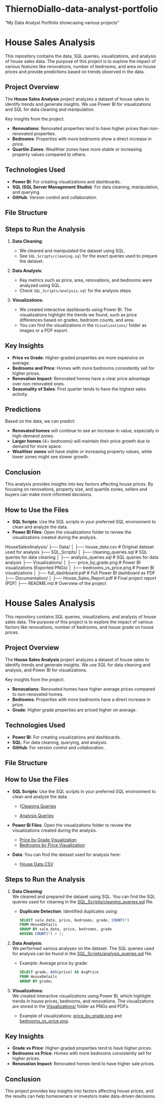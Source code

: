 # ThiernoDiallo-data-analyst-portfolio
"My Data Analyst Portfolio showcasing various projects"
# House Sales Analysis

This repository contains the data, SQL queries, visualizations, and analysis of house sales data. The purpose of this project is to explore the impact of various features like renovations, number of bedrooms, and area on house prices and provide predictions based on trends observed in the data.

## Project Overview
The **House Sales Analysis** project analyzes a dataset of house sales to identify trends and generate insights. We use Power BI for visualizations and SQL for data cleaning and manipulation.

Key insights from the project:
- **Renovations**: Renovated properties tend to have higher prices than non-renovated properties.
- **Bedrooms**: Properties with more bedrooms show a direct increase in price.
- **Quartile Zones**: Wealthier zones have more stable or increasing property values compared to others.

## Technologies Used
- **Power BI**: For creating visualizations and dashboards.
- **SQL (SQL Server Management Studio)**: For data cleaning, manipulation, and querying.
- **GitHub**: Version control and collaboration.

## File Structure



## Steps to Run the Analysis

1. **Data Cleaning**:
   - We cleaned and manipulated the dataset using SQL.
   - See `SQL_Scripts/cleaning.sql` for the exact queries used to prepare the dataset.

2. **Data Analysis**:
   - Key metrics such as price, area, renovations, and bedrooms were analyzed using SQL.
   - Check `SQL_Scripts/analysis.sql` for the analysis steps.

3. **Visualizations**:
   - We created interactive dashboards using Power BI. The visualizations highlight the trends we found, such as price differences based on grades, bedroom counts, and area.
   - You can find the visualizations in the `Visualizations/` folder as images or a PDF export.

## Key Insights
- **Price vs Grade**: Higher-graded properties are more expensive on average.
- **Bedrooms and Price**: Homes with more bedrooms consistently sell for higher prices.
- **Renovation Impact**: Renovated homes have a clear price advantage over non-renovated ones.
- **Seasonality of Sales**: First quarter tends to have the highest sales activity.

## Predictions
Based on the data, we can predict:
- **Renovated homes** will continue to see an increase in value, especially in high-demand zones.
- **Larger homes** (4+ bedrooms) will maintain their price growth due to demand for more space.
- **Wealthier zones** will have stable or increasing property values, while lower zones might see slower growth.
  
## Conclusion
This analysis provides insights into key factors affecting house prices. By focusing on renovations, property size, and quartile zones, sellers and buyers can make more informed decisions.

## How to Use the Files
- **SQL Scripts**: Use the SQL scripts in your preferred SQL environment to clean and analyze the data.
- **Power BI Files**: Open the visualizations folder to review the visualizations created during the analysis.

HouseSalesAnalysis/
├── Data/
│   ├── house_data.csv            # Original dataset used for analysis
├── SQL_Scripts/
│   ├── cleaning_queries.sql      # SQL queries for data cleaning
│   ├── analysis_queries.sql      # SQL queries for data analysis
├── Visualizations/
│   ├── price_by_grade.png        # Power BI visualizations (Exported PNGs)
│   ├── bedrooms_vs_price.png     # Power BI visualizations
│   ├── full_dashboard.pdf        # Full Power BI dashboard as PDF
├── Documentation/
│   ├── House_Sales_Report.pdf    # Final project report (PDF)
├── README.md                     # Overview of the project

# House Sales Analysis

This repository contains SQL queries, visualizations, and analysis of house sales data. The purpose of this project is to explore the impact of various factors like renovations, number of bedrooms, and house grade on house prices.

## Project Overview
The **House Sales Analysis** project analyzes a dataset of house sales to identify trends and generate insights. We use SQL for data cleaning and analysis, and Power BI for visualizations.

Key insights from the project:
- **Renovations**: Renovated homes have higher average prices compared to non-renovated homes.
- **Bedrooms**: Properties with more bedrooms have a direct increase in price.
- **Grade**: Higher grade properties are priced higher on average.

## Technologies Used
- **Power BI**: For creating visualizations and dashboards.
- **SQL**: For data cleaning, querying, and analysis.
- **GitHub**: For version control and collaboration.

## File Structure
## How to Use the Files

- **SQL Scripts**: Use the SQL scripts in your preferred SQL environment to clean and analyze the data.
  - ([Cleaning Queries](SQL_Scripts/cleaning_queries.sql)


  - [Analysis Queries](SQL_Scripts/analysis_queries.sql)


- **Power BI Files**: Open the visualizations folder to review the visualizations created during the analysis.
  - [Price by Grade Visualization](Visualizations/price_by_grade.png)
  - [Bedrooms by Price Visualization](Visualizations/bedrooms_vs_price.png)

- **Data**: You can find the dataset used for analysis here:
  - [House Data CSV](Data/house_data.csv)


## Steps to Run the Analysis

1. **Data Cleaning**:  
   We cleaned and prepared the dataset using SQL. You can find the SQL queries used for cleaning in the [SQL_Scripts/cleaning_queries.sql](SQL_Scripts/cleaning_queries.sql) file.
   - **Duplicate Detection**: Identified duplicates using:
     ```sql
     SELECT sale_date, price, bedrooms, grade, COUNT(*)
     FROM HouseDetails
     GROUP BY sale_date, price, bedrooms, grade
     HAVING COUNT(*) > 1;
     ```

2. **Data Analysis**:  
   We performed various analyses on the dataset. The SQL queries used for analysis can be found in the [SQL_Scripts/analysis_queries.sql](SQL_Scripts/analysis_queries.sql) file.
   - Example: Average price by grade:
     ```sql
     SELECT grade, AVG(price) AS AvgPrice
     FROM HouseDetails
     GROUP BY grade;
     ```

3. **Visualizations**:  
   We created interactive visualizations using Power BI, which highlight trends in house prices, bedrooms, and renovations. The visualizations are stored in the [Visualizations/](Visualizations/) folder as PNGs and PDFs.  
   - Example of visualizations: [price_by_grade.png](Visualizations/price_by_grade.png) and [bedrooms_vs_price.png](Visualizations/bedrooms_vs_price.png).

## Key Insights
- **Grade vs Price**: Higher-graded properties tend to have higher prices.
- **Bedrooms vs Price**: Homes with more bedrooms consistently sell for higher prices.
- **Renovation Impact**: Renovated homes tend to have higher sale prices.

## Conclusion
This project provides key insights into factors affecting house prices, and the results can help homeowners or investors make data-driven decisions.


